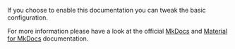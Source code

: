 If you choose to enable this documentation you can tweak the basic configuration.

For more information please have a look at the official [MkDocs](https://www.mkdocs.org/) and [Material for MkDocs](https://squidfunk.github.io/mkdocs-material/) documentation.
